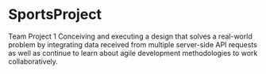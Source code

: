 # SportsProject
Team Project 1 Conceiving and executing a design that solves a real-world problem by integrating data received from multiple server-side API requests as well as continue to learn about agile development methodologies to work collaboratively. 
